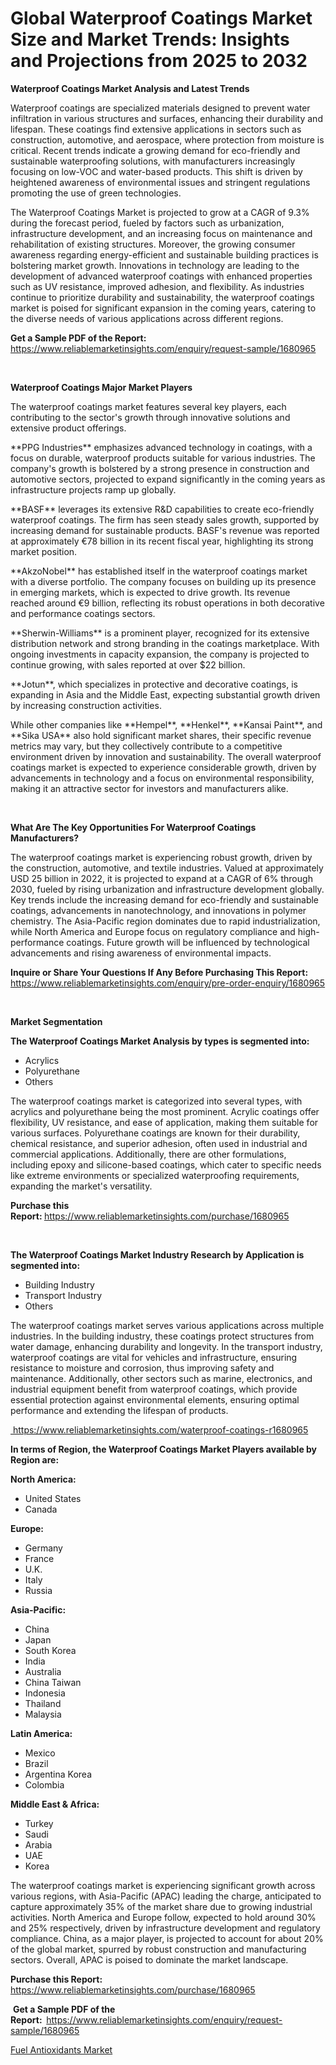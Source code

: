 <p><h1>Global Waterproof Coatings Market Size and Market Trends: Insights and Projections from 2025 to 2032</h1></p><p><strong>Waterproof Coatings Market Analysis and Latest Trends</strong></p>
<p><p>Waterproof coatings are specialized materials designed to prevent water infiltration in various structures and surfaces, enhancing their durability and lifespan. These coatings find extensive applications in sectors such as construction, automotive, and aerospace, where protection from moisture is critical. Recent trends indicate a growing demand for eco-friendly and sustainable waterproofing solutions, with manufacturers increasingly focusing on low-VOC and water-based products. This shift is driven by heightened awareness of environmental issues and stringent regulations promoting the use of green technologies.</p><p>The Waterproof Coatings Market is projected to grow at a CAGR of 9.3% during the forecast period, fueled by factors such as urbanization, infrastructure development, and an increasing focus on maintenance and rehabilitation of existing structures. Moreover, the growing consumer awareness regarding energy-efficient and sustainable building practices is bolstering market growth. Innovations in technology are leading to the development of advanced waterproof coatings with enhanced properties such as UV resistance, improved adhesion, and flexibility. As industries continue to prioritize durability and sustainability, the waterproof coatings market is poised for significant expansion in the coming years, catering to the diverse needs of various applications across different regions.</p></p>
<p><strong>Get a Sample PDF of the Report:&nbsp;</strong> <a href="https://www.reliablemarketinsights.com/enquiry/request-sample/1680965?utm_campaign=3317&utm_medium=2&utm_source=Github&utm_content=ia&utm_term=31032025&utm_id=waterproof-coatings">https://www.reliablemarketinsights.com/enquiry/request-sample/1680965</a></p>
<p>&nbsp;</p>
<p><strong>Waterproof Coatings Major Market Players</strong></p>
<p><p>The waterproof coatings market features several key players, each contributing to the sector's growth through innovative solutions and extensive product offerings. </p><p>**PPG Industries** emphasizes advanced technology in coatings, with a focus on durable, waterproof products suitable for various industries. The company's growth is bolstered by a strong presence in construction and automotive sectors, projected to expand significantly in the coming years as infrastructure projects ramp up globally.</p><p>**BASF** leverages its extensive R&D capabilities to create eco-friendly waterproof coatings. The firm has seen steady sales growth, supported by increasing demand for sustainable products. BASF's revenue was reported at approximately €78 billion in its recent fiscal year, highlighting its strong market position.</p><p>**AkzoNobel** has established itself in the waterproof coatings market with a diverse portfolio. The company focuses on building up its presence in emerging markets, which is expected to drive growth. Its revenue reached around €9 billion, reflecting its robust operations in both decorative and performance coatings sectors.</p><p>**Sherwin-Williams** is a prominent player, recognized for its extensive distribution network and strong branding in the coatings marketplace. With ongoing investments in capacity expansion, the company is projected to continue growing, with sales reported at over $22 billion.</p><p>**Jotun**, which specializes in protective and decorative coatings, is expanding in Asia and the Middle East, expecting substantial growth driven by increasing construction activities. </p><p>While other companies like **Hempel**, **Henkel**, **Kansai Paint**, and **Sika USA** also hold significant market shares, their specific revenue metrics may vary, but they collectively contribute to a competitive environment driven by innovation and sustainability. The overall waterproof coatings market is expected to experience considerable growth, driven by advancements in technology and a focus on environmental responsibility, making it an attractive sector for investors and manufacturers alike.</p></p>
<p>&nbsp;</p>
<p><strong>What Are The Key Opportunities For Waterproof Coatings Manufacturers?</strong></p>
<p><p>The waterproof coatings market is experiencing robust growth, driven by the construction, automotive, and textile industries. Valued at approximately USD 25 billion in 2022, it is projected to expand at a CAGR of 6% through 2030, fueled by rising urbanization and infrastructure development globally. Key trends include the increasing demand for eco-friendly and sustainable coatings, advancements in nanotechnology, and innovations in polymer chemistry. The Asia-Pacific region dominates due to rapid industrialization, while North America and Europe focus on regulatory compliance and high-performance coatings. Future growth will be influenced by technological advancements and rising awareness of environmental impacts.</p></p>
<p><strong>Inquire or Share Your Questions If Any Before Purchasing This Report:</strong> <a href="https://www.reliablemarketinsights.com/enquiry/pre-order-enquiry/1680965?utm_campaign=3317&utm_medium=2&utm_source=Github&utm_content=ia&utm_term=31032025&utm_id=waterproof-coatings">https://www.reliablemarketinsights.com/enquiry/pre-order-enquiry/1680965</a></p>
<p>&nbsp;</p>
<p><strong>Market Segmentation</strong></p>
<p><strong>The Waterproof Coatings Market Analysis by types is segmented into:</strong></p>
<p><ul><li>Acrylics</li><li>Polyurethane</li><li>Others</li></ul></p>
<p><p>The waterproof coatings market is categorized into several types, with acrylics and polyurethane being the most prominent. Acrylic coatings offer flexibility, UV resistance, and ease of application, making them suitable for various surfaces. Polyurethane coatings are known for their durability, chemical resistance, and superior adhesion, often used in industrial and commercial applications. Additionally, there are other formulations, including epoxy and silicone-based coatings, which cater to specific needs like extreme environments or specialized waterproofing requirements, expanding the market's versatility.</p></p>
<p><strong>Purchase this Report:&nbsp;</strong><a href="https://www.reliablemarketinsights.com/purchase/1680965?utm_campaign=3317&utm_medium=2&utm_source=Github&utm_content=ia&utm_term=31032025&utm_id=waterproof-coatings">https://www.reliablemarketinsights.com/purchase/1680965</a></p>
<p>&nbsp;</p>
<p><strong>The Waterproof Coatings Market Industry Research by Application is segmented into:</strong></p>
<p><ul><li>Building Industry</li><li>Transport Industry</li><li>Others</li></ul></p>
<p><p>The waterproof coatings market serves various applications across multiple industries. In the building industry, these coatings protect structures from water damage, enhancing durability and longevity. In the transport industry, waterproof coatings are vital for vehicles and infrastructure, ensuring resistance to moisture and corrosion, thus improving safety and maintenance. Additionally, other sectors such as marine, electronics, and industrial equipment benefit from waterproof coatings, which provide essential protection against environmental elements, ensuring optimal performance and extending the lifespan of products.</p></p>
<p><a href="https://www.reliablemarketinsights.com/waterproof-coatings-r1680965?utm_campaign=3317&utm_medium=2&utm_source=Github&utm_content=ia&utm_term=31032025&utm_id=waterproof-coatings">&nbsp;https://www.reliablemarketinsights.com/waterproof-coatings-r1680965</a></p>
<p><strong>In terms of Region, the Waterproof Coatings Market Players available by Region are:</strong></p>
<p>
    <p> <strong> North America: </strong>
        <ul>
            <li>United States</li>
            <li>Canada</li>
        </ul>
        </p> 
    <p> <strong> Europe: </strong>
        <ul>
            <li>Germany</li>
            <li>France</li>
            <li>U.K.</li>
            <li>Italy</li>
            <li>Russia</li>
        </ul>
        </p> 
    <p> <strong> Asia-Pacific: </strong>
        <ul>
            <li>China</li>
            <li>Japan</li>
            <li>South Korea</li>
            <li>India</li>
            <li>Australia</li>
            <li>China Taiwan</li>
            <li>Indonesia</li>
            <li>Thailand</li>
            <li>Malaysia</li>
        </ul>
        </p> 
    <p> <strong> Latin America: </strong>
        <ul>
            <li>Mexico</li>
            <li>Brazil</li>
            <li>Argentina Korea</li>
            <li>Colombia</li>
        </ul>
        </p> 
    <p> <strong> Middle East & Africa: </strong>
        <ul>
            <li>Turkey</li>
            <li>Saudi</li>
            <li>Arabia</li>
            <li>UAE</li>
            <li>Korea</li>
        </ul>
    </p>
    </p>
<p><p>The waterproof coatings market is experiencing significant growth across various regions, with Asia-Pacific (APAC) leading the charge, anticipated to capture approximately 35% of the market share due to growing industrial activities. North America and Europe follow, expected to hold around 30% and 25% respectively, driven by infrastructure development and regulatory compliance. China, as a major player, is projected to account for about 20% of the global market, spurred by robust construction and manufacturing sectors. Overall, APAC is poised to dominate the market landscape.</p></p>
<p><strong>Purchase this Report: </strong><a href="https://www.reliablemarketinsights.com/purchase/1680965?utm_campaign=3317&utm_medium=2&utm_source=Github&utm_content=ia&utm_term=31032025&utm_id=waterproof-coatings">https://www.reliablemarketinsights.com/purchase/1680965</a></p>
<p>&nbsp;<strong>Get a Sample PDF of the Report:&nbsp;&nbsp;</strong><a href="https://www.reliablemarketinsights.com/enquiry/request-sample/1680965?utm_campaign=3317&utm_medium=2&utm_source=Github&utm_content=ia&utm_term=31032025&utm_id=waterproof-coatings">https://www.reliablemarketinsights.com/enquiry/request-sample/1680965</a></p>
<p><strong></strong></p>
<p><p><a href="https://github.com/rigelciara0p/Market-Research-Report-List-1/blob/main/fuel-antioxidants-market.md?utm_campaign=3317&utm_medium=2&utm_source=Github&utm_content=ia&utm_term=31032025&utm_id=waterproof-coatings">Fuel Antioxidants Market</a></p></p>